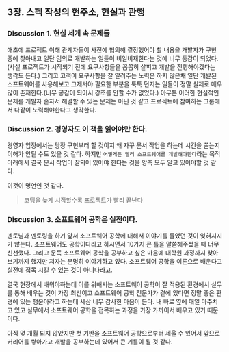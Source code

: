 ## 3장. 스펙 작성의 현주소, 현실과 관행

### Discussion 1. 현실 세계 속 문제들

애초에 프로젝트 이해 관계자들이 사전에 협의해 결정했어야 할 내용을 개발자가 구현 중에 찾아내고 일단 임의로 개발하는 일들이 비일비재한다는 것에 너무 동감이 되었다. (사실 프로젝트가 시작되기 전에 요구사항들을 꼼꼼히 살피고 개발을 진행해야겠다는 생각도 든다.) 그리고 고객이 요구사항을 잘 알려주는 노력은 하지 않은채 일단 개발된 소프트웨어를 사용해보고 그제서야 필요한 부분을 툭툭 던지는 일들이 정말 실제로 매우 많이 존재한다.(너무 공감이 되어서 강조를 안할 수가 없었다.) 아무튼 이러한 현실적인 문제를 개발자 혼자서 해결할 수 있는 문제는 아닌 것 같고 프로젝트에 참여하는 그룹에서 다같이 노력해야한다고 생각한다.

### Discussion 2. 경영자도 이 책을 읽어야만 한다.

경영자 입장에서는 당장 구현부터 할 것이지 왜 자꾸 문서 작업을 하는데 시간을 쏟는지 이해가 안될 수도 있을 것 같다. 하지만 `어떻게든 빨리 소프트웨어를 개발해야한다`라는 목적 아래에서 결국 문서 작업이 잘되어 있어야 한다는 것을 양측 모두 알고 있어야할 것 같다. 

이것이 명언인 것 같다. 

> 코딩을 늦게 시작할수록 프로젝트가 빨리 끝난다

### Discussion 3. 소프트웨어 공학은 실전이다.

멘토님과 멘토링을 하기 앞서 소프트웨어 공학에 대해서 이야기를 들었던 것이 잊혀지지가 않는다. 소프트웨어도 공학이다라고 하시면서 10가지 큰 틀을 말씀해주셨을 때 너무 신선했다. 그리고 문득 소프트웨어 공학을 공부하고 싶은 마음에 대학원 과정까지 찾아보기까지 했지만 저자는 분명히 이야기하고 있다. 소프트웨어 공학을 이론으로 배운다고 실전에 접목 시킬 수 있는 것이 아니다라고. 

결국 현장에서 배워야하는데 이를 위해서는 소프트웨어 공학이 잘 적용된 환경에서 실무를 통해 배우는 것이 가장 최선이고 소프트웨어 공학 전문가가 곁에 있다면 정말 좋은 환경에 있는 행운아라고 하는데 세삼 너무 감사한 마음이 든다. 내 바로 옆에 매일 마주치고 있고 실무에서 소프트웨어 공학을 접목하는 과정을 가장 가까이서 배우고 있기 때문이다. 

아직 몇 개월 되지 않았지만 첫 기반을 소프트웨어 공학으로부터 세울 수 있어서 앞으로 커리어를 쌓아가고 개발을 공부하는데 있어서 큰 기틀이 될 것 같다.